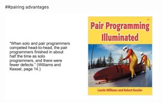 <!-- .slide: data-background="resources/footer.svg" data-background-size="contain" data-background-position="bottom"  -->

##pairing advantages


<img class="plain" src="resources/pairing-advantages-02.png" />

<aside class="notes">
  <p>
  </p>
  <p>
  </p>
</aside>

